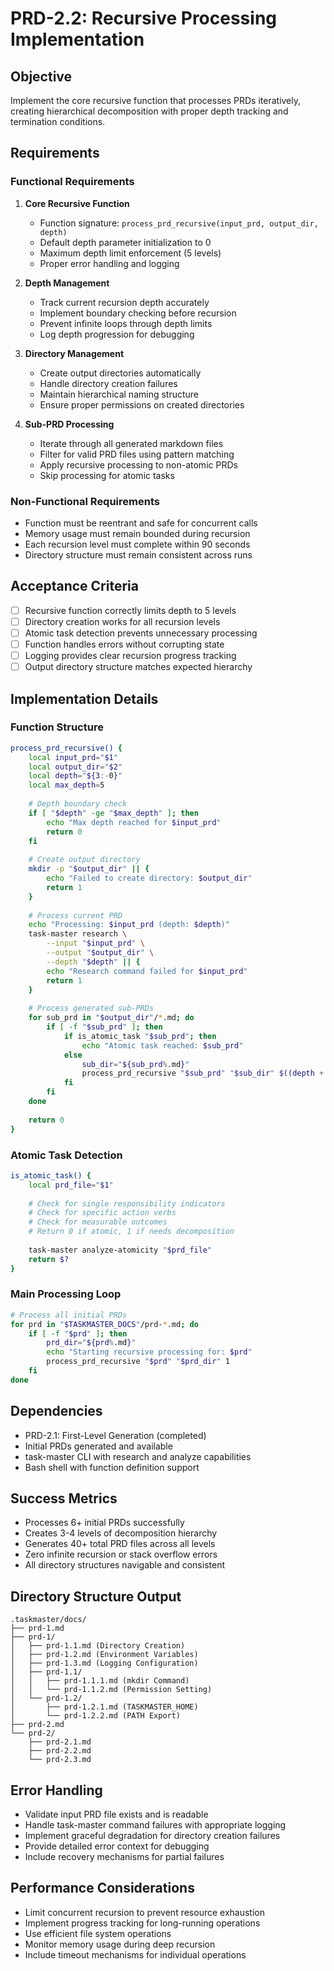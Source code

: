 # PRD-2.2: Recursive Processing Implementation

## Objective
Implement the core recursive function that processes PRDs iteratively, creating hierarchical decomposition with proper depth tracking and termination conditions.

## Requirements

### Functional Requirements

1. **Core Recursive Function**
   - Function signature: `process_prd_recursive(input_prd, output_dir, depth)`
   - Default depth parameter initialization to 0
   - Maximum depth limit enforcement (5 levels)
   - Proper error handling and logging

2. **Depth Management**
   - Track current recursion depth accurately
   - Implement boundary checking before recursion
   - Prevent infinite loops through depth limits
   - Log depth progression for debugging

3. **Directory Management**
   - Create output directories automatically
   - Handle directory creation failures
   - Maintain hierarchical naming structure
   - Ensure proper permissions on created directories

4. **Sub-PRD Processing**
   - Iterate through all generated markdown files
   - Filter for valid PRD files using pattern matching
   - Apply recursive processing to non-atomic PRDs
   - Skip processing for atomic tasks

### Non-Functional Requirements
- Function must be reentrant and safe for concurrent calls
- Memory usage must remain bounded during recursion
- Each recursion level must complete within 90 seconds
- Directory structure must remain consistent across runs

## Acceptance Criteria
- [ ] Recursive function correctly limits depth to 5 levels
- [ ] Directory creation works for all recursion levels
- [ ] Atomic task detection prevents unnecessary processing
- [ ] Function handles errors without corrupting state
- [ ] Logging provides clear recursion progress tracking
- [ ] Output directory structure matches expected hierarchy

## Implementation Details

### Function Structure
```bash
process_prd_recursive() {
    local input_prd="$1"
    local output_dir="$2"
    local depth="${3:-0}"
    local max_depth=5
    
    # Depth boundary check
    if [ "$depth" -ge "$max_depth" ]; then
        echo "Max depth reached for $input_prd"
        return 0
    fi
    
    # Create output directory
    mkdir -p "$output_dir" || {
        echo "Failed to create directory: $output_dir"
        return 1
    }
    
    # Process current PRD
    echo "Processing: $input_prd (depth: $depth)"
    task-master research \
        --input "$input_prd" \
        --output "$output_dir" \
        --depth "$depth" || {
        echo "Research command failed for $input_prd"
        return 1
    }
    
    # Process generated sub-PRDs
    for sub_prd in "$output_dir"/*.md; do
        if [ -f "$sub_prd" ]; then
            if is_atomic_task "$sub_prd"; then
                echo "Atomic task reached: $sub_prd"
            else
                sub_dir="${sub_prd%.md}"
                process_prd_recursive "$sub_prd" "$sub_dir" $((depth + 1))
            fi
        fi
    done
    
    return 0
}
```

### Atomic Task Detection
```bash
is_atomic_task() {
    local prd_file="$1"
    
    # Check for single responsibility indicators
    # Check for specific action verbs
    # Check for measurable outcomes
    # Return 0 if atomic, 1 if needs decomposition
    
    task-master analyze-atomicity "$prd_file"
    return $?
}
```

### Main Processing Loop
```bash
# Process all initial PRDs
for prd in "$TASKMASTER_DOCS"/prd-*.md; do
    if [ -f "$prd" ]; then
        prd_dir="${prd%.md}"
        echo "Starting recursive processing for: $prd"
        process_prd_recursive "$prd" "$prd_dir" 1
    fi
done
```

## Dependencies
- PRD-2.1: First-Level Generation (completed)
- Initial PRDs generated and available
- task-master CLI with research and analyze capabilities
- Bash shell with function definition support

## Success Metrics
- Processes 6+ initial PRDs successfully
- Creates 3-4 levels of decomposition hierarchy
- Generates 40+ total PRD files across all levels
- Zero infinite recursion or stack overflow errors
- All directory structures navigable and consistent

## Directory Structure Output
```
.taskmaster/docs/
├── prd-1.md
├── prd-1/
│   ├── prd-1.1.md (Directory Creation)
│   ├── prd-1.2.md (Environment Variables)
│   ├── prd-1.3.md (Logging Configuration)
│   ├── prd-1.1/
│   │   ├── prd-1.1.1.md (mkdir Command)
│   │   └── prd-1.1.2.md (Permission Setting)
│   └── prd-1.2/
│       ├── prd-1.2.1.md (TASKMASTER_HOME)
│       └── prd-1.2.2.md (PATH Export)
├── prd-2.md
└── prd-2/
    ├── prd-2.1.md
    ├── prd-2.2.md  
    └── prd-2.3.md
```

## Error Handling
- Validate input PRD file exists and is readable
- Handle task-master command failures with appropriate logging
- Implement graceful degradation for directory creation failures
- Provide detailed error context for debugging
- Include recovery mechanisms for partial failures

## Performance Considerations
- Limit concurrent recursion to prevent resource exhaustion
- Implement progress tracking for long-running operations
- Use efficient file system operations
- Monitor memory usage during deep recursion
- Include timeout mechanisms for individual operations